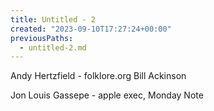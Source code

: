 ```yaml
---
title: Untitled - 2
created: "2023-09-10T17:27:24+00:00"
previousPaths:
  - untitled-2.md
---
```

Andy Hertzfield - folklore.org
Bill Ackinson

Jon Louis Gassepe - apple exec, Monday Note

